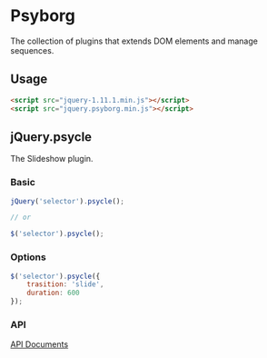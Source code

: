 # Psyborg

The collection of plugins that extends DOM elements and manage sequences.

## Usage

```html
<script src="jquery-1.11.1.min.js"></script>
<script src="jquery.psyborg.min.js"></script>
```

## jQuery.psycle

The Slideshow plugin.

### Basic

```javascript
jQuery('selector').psycle();

// or

$('selector').psycle();
```

### Options

```javascript
$('selector').psycle({
	trasition: 'slide',
	duration: 600
});
```

### API

[API Documents](http://github.yusukehirao.com/Psyborg/docs/)
